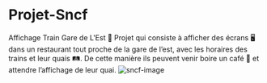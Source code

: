 # Projet-Sncf
Affichage Train Gare de L'Est  🚅
Projet qui consiste à afficher des écrans 🖥️ dans un restaurant tout proche de la gare de l’est, avec les horaires des trains et leur quais 🛤️.
De cette manière ils peuvent venir boire un café 🥃 et attendre l’affichage de leur quai.
 ![sncf-image](https://github.com/Kvn9/Projet-Sncf/assets/102222982/534ff995-dbc9-4720-9a7b-faf4ab3badfa)

